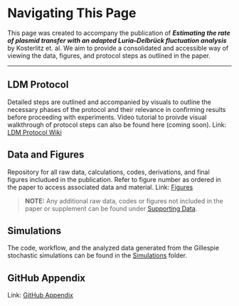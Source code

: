 # Navigating This Page 

This page was created to accompany the publication of **_Estimating the rate of plasmid transfer with an adapted Luria–Delbrück fluctuation analysis_** by Kosterlitz et. al. We aim to provide a consolidated and accessible way of viewing the data, figures, and protocol steps as outlined in the paper. 
_________________________________________
## **LDM Protocol**  
Detailed steps are outlined and accompanied by visuals to outline the necessary phases of the protocol and their relevance in confirming results before proceeding with experiments. Video tutorial to proivde visual walkthrough of protocol steps can also be found here (coming soon). 
Link: [LDM Protocol Wiki](https://github.com/livkosterlitz/LDM/wiki/Welcome-to-the-LDM-Protocol-Wiki!) 
## **Data and Figures** 
Repository for all raw data, calculations, codes, derivations, and final figures includued in the publication. Refer to figure number as ordered in the paper to access associated data and material. Link: [Figures](https://github.com/livkosterlitz/LDM/tree/main/Figures)
  > **NOTE:** Any additional raw data, codes or figures not included in the paper or supplement can be found under [Supporting Data](https://github.com/livkosterlitz/LDM/tree/main/Supporting_data).  

## **Simulations**
The code, workflow, and the analyzed data generated from the Gillespie stochastic simulations can be found in the [Simulations](https://github.com/livkosterlitz/LDM/tree/main/Simulations) folder. 

## **GitHub Appendix**
 Link: [GitHub Appendix](https://github.com/livkosterlitz/LDM/tree/main/Github_Appendix)




